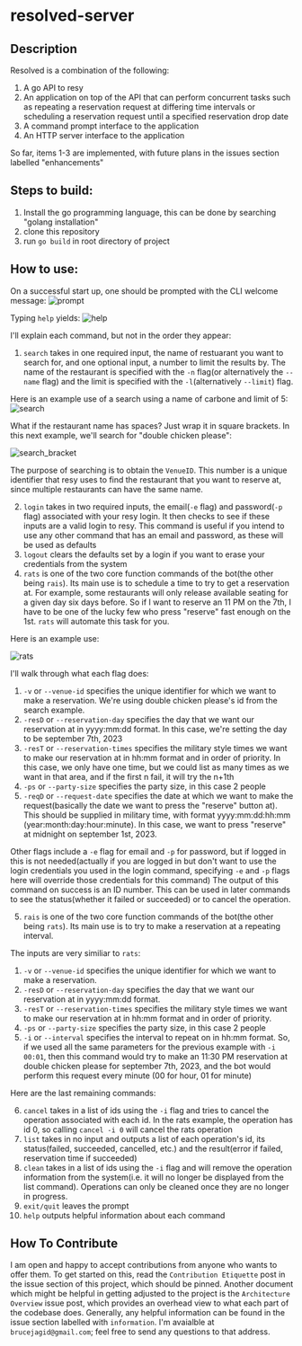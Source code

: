 # resolved-server
## Description
Resolved is a combination of the following:
1. A go API to resy
2. An application on top of the API that can perform concurrent tasks such as repeating a reservation request at differing time intervals or scheduling a reservation request until a specified reservation drop date
3. A command prompt interface to the application
4. An HTTP server interface to the application

So far, items 1-3 are implemented, with future plans in the issues section labelled "enhancements"


## Steps to build:

1. Install the go programming language, this can be done by searching "golang installation"
2. clone this repository
3. run `go build` in root directory of project 

## How to use:

On a successful start up, one should be prompted with the CLI welcome message:
![prompt](prompt.png)

Typing `help` yields:
![help](help.png)

I'll explain each command, but not in the order they appear:
1. `search` takes in one required input, the name of restuarant you want to search for, and one optional input, a number to limit the results by. The name of the restaurant is specified with the `-n` flag(or alternatively the `--name` flag) and the limit is specified with the `-l`(alternatively `--limit`) flag.

Here is an example use of a search using a name of carbone and limit of 5: 
![search](search.png)

What if the restaurant name has spaces? Just wrap it in square brackets. In this next example, we'll search for "double chicken please":

![search_bracket](search_bracket.png)

The purpose of searching is to obtain the `VenueID`. This number is a unique identifier that resy uses to find the restaurant that you want to reserve at, since multiple restaurants can have the same name.

2. `login` takes in two required inputs, the email(`-e` flag) and password(`-p` flag) associated with your resy login. It then checks to see if these inputs are a valid login to resy. This command is useful if you intend to use any other command that has an email and password, as these will be used as defaults
3. `logout` clears the defaults set by a login if you want to erase your credentials from the system
4. `rats` is one of the two core function commands of the bot(the other being `rais`). Its main use is to schedule a time to try to get a reservation at. For example, some restaurants will only release available seating for a given day six days before. So if I want to reserve an 11 PM on the 7th, I have
to be one of the lucky few who press "reserve" fast enough on the 1st. `rats` will automate this task for you.

Here is an example use:

![rats](rats.png)

I'll walk through what each flag does:
1. `-v` or `--venue-id` specifies the unique identifier for which we want to make a reservation. We're using double chicken please's id from the search example.
2. `-resD` or `--reservation-day` specifies the day that we want our reservation at in yyyy:mm:dd format. In this case, we're setting the day to be september 7th, 2023
3. `-resT` or `--reservation-times` specifies the military style times we want to make our reservation at in hh:mm format and in order of priority. In this case, we only have one time, but we could list as many times as we want in that area, and if the first n fail, it will try the n+1th
4. `-ps` or `--party-size` specifies the party size, in this case 2 people
5. `-reqD` or `--request-date` specifies the date at which we want to make the request(basically the date we want to press the "reserve" button at). This should be supplied in military time, with format yyyy:mm:dd:hh:mm (year:month:day:hour:minute). In this case, we want to press
"reserve" at midnight on september 1st, 2023.

Other flags include a `-e` flag for email and `-p` for password, but if logged in this is not needed(actually if you are logged in but don't want to use the login credentials you used in the login command, specifying `-e` and `-p` flags here will override those credentials for this command)
The output of this command on success is an ID number. This can be used in later commands to see the status(whether it failed or succeeded) or to cancel the operation.

5. `rais` is one of the two core function commands of the bot(the other being `rats`). Its main use is to try to make a reservation at a repeating interval.

The inputs are very similiar to `rats`:
1. `-v` or `--venue-id` specifies the unique identifier for which we want to make a reservation. 
2. `-resD` or `--reservation-day` specifies the day that we want our reservation at in yyyy:mm:dd format.
3. `-resT` or `--reservation-times` specifies the military style times we want to make our reservation at in hh:mm format and in order of priority. 
4. `-ps` or `--party-size` specifies the party size, in this case 2 people
5. `-i` or `--interval` specifies the interval to repeat on in hh:mm format. So, if we used all the same parameters for the previous example with `-i 00:01`, then this command would try to make an 11:30 PM reservation at double chicken please for september 7th, 2023, and the bot would perform this request every minute (00 for hour, 01 for minute)

Here are the last remaining commands:

6. `cancel` takes in a list of ids using the `-i` flag and tries to cancel the operation associated with each id. In the rats example, the operation has id 0, so calling `cancel -i 0` will cancel the rats operation
7. `list` takes in no input and outputs a list of each operation's id, its status(failed, succeeded, cancelled, etc.) and the result(error if failed, reservation time if succeeded)
8. `clean` takes in a list of ids using the `-i` flag and will remove the operation information from the system(i.e. it will no longer be displayed from the list command). Operations can only be cleaned once they are no longer in progress.
9. `exit/quit` leaves the prompt
10. `help` outputs helpful information about each command

## How To Contribute

I am open and happy to accept contributions from anyone who wants to offer them. To get started on this, read the `Contribution Etiquette` post in the issue section of this project, which should be pinned. Another document which might be helpful in getting adjusted to the project is the `Architecture Overview` issue post, which provides an overhead view to what each part of the codebase does. Generally, any helpful information can be found in the issue section labelled with `information`. I'm avaialble at `brucejagid@gmail.com`; feel free to send any questions to that address.
